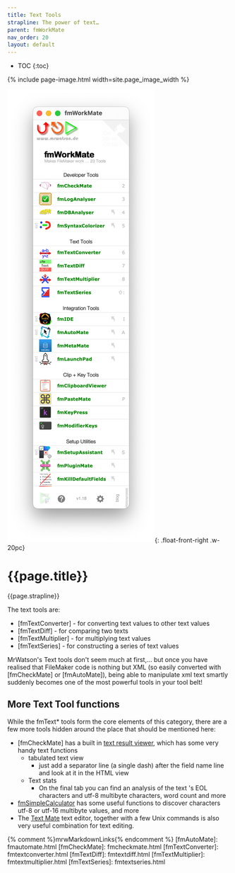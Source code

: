 ```yaml
---
title: Text Tools
strapline: The power of text…
parent: fmWorkMate
nav_order: 20
layout: default
---
```

- TOC
{:toc}

{% include page-image.html width=site.page_image_width %}

[![fmWorkMate Toolbox Screenshot](/assets/images/fmworkmate-toolbox-screenshot.png)](https://github.com/mrwatson-de/fmWorkMate){: .float-front-right .w-20pc}

# {{page.title}}

{{page.strapline}}

The text tools are:

- [fmTextConverter] - for converting text values to other text values
- [fmTextDiff] - for comparing two texts
- [fmTextMultiplier] - for multiplying text values
- [fmTextSeries] - for constructing a series of text values

MrWatson's Text tools don't seem much at first,… but once you have realised that FileMaker code
is nothing but XML (so easily converted with [fmCheckMate] or [fmAutoMate]), being able to manipulate xml text smartly suddenly becomes one of the most powerful tools in your tool belt!

## More Text Tool functions

While the fmText* tools form the core elements of this category, there are a few more tools hidden around the place that should be mentioned here:

- [fmCheckMate] has a built in [text result viewer](fmcheckmate-text-result-viewer.html), which has some very handy text functions
  - tabulated text view
    - just add a separator line (a single dash) after the field name line and look at it in the HTML view
  - Text stats 
    - On the final tab you can find an analysis of the text 's EOL characters and utf-8 multibyte characters, word count and more
- [fmSimpleCalculator](fmsimplecalculator) has some useful functions to discover characters utf-8 or utf-16 multibyte values, and more
- The [Text Mate](text-mate.html) text editor, together with a few Unix commands is also very useful combination for text editing.

{% comment %}mrwMarkdownLinks{% endcomment %}
[fmAutoMate]: fmautomate.html
[fmCheckMate]: fmcheckmate.html
[fmTextConverter]: fmtextconverter.html
[fmTextDiff]: fmtextdiff.html
[fmTextMultiplier]: fmtextmultiplier.html
[fmTextSeries]: fmtextseries.html
